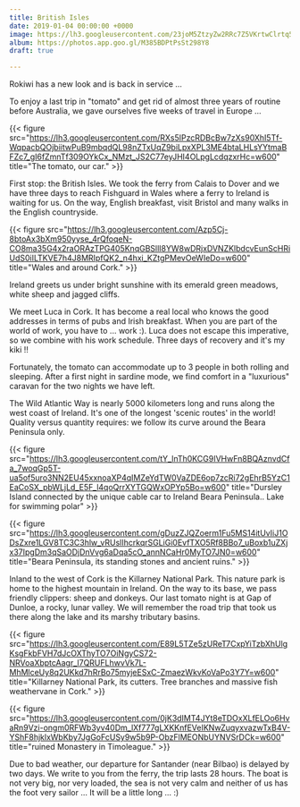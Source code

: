 ```yaml
---
title: British Isles
date: 2019-01-04 00:00:00 +0000
image: https://lh3.googleusercontent.com/23joM5ZtzyZw2RRc7Z5VKrtwClrtq5_MgrbXRx_Dd5v5HafTJ4eaZV0Rq8l5q2w9XV3mHurhbKglHfwlbLrMM3E_g7eYgrdF7P-CtJKjbIruTuuTRHqJ9IWgT-TM8-3-Hn3PdvgXQHI=w600
album: https://photos.app.goo.gl/M385BDPtPsSt298Y8
draft: true

---
```

Rokiwi has a new look and is back in service ...

To enjoy a last trip in "tomato" and get rid of almost three years of routine before Australia, we gave ourselves five weeks of travel in Europe ...

{{< figure src="https://lh3.googleusercontent.com/RXs5IPzcRDBcBw7zXs90XhI5Tf-WqpacbQOjbiitwPuB9mbqdQL98nZTxUqZ9biLpxXPL3ME4btaLHLsYYtmaBFZc7_gI6fZmnTf309OYkCx_NMzt_JS2C77eyJHI4OLpgLcdqzxrHc=w600" title="The tomato, our car." >}}

First stop: the British Isles. We took the ferry from Calais to Dover and we have three days to reach Fishguard in Wales where a ferry to Ireland is waiting for us. On the way, English breakfast, visit Bristol and many walks in the English countryside.

{{< figure src="https://lh3.googleusercontent.com/Azp5Cj-8btoAx3bXm950yyse_4rQfoqeN-CO8ma35G4x2raORAzTPG405KnqGBSllI8YW8wDRjxDVNZKlbdcvEunScHRiUdS0iILTKVE7h4J8MRIpfQK2_n4hxi_KZtgPMevOeWIeDo=w600" title="Wales and around Cork." >}}

Ireland greets us under bright sunshine with its emerald green meadows, white sheep and jagged cliffs.

We meet Luca in Cork. It has become a real local who knows the good addresses in terms of pubs and Irish breakfast. When you are part of the world of work, you have to ... work :). Luca does not escape this imperative, so we combine with his work schedule. Three days of recovery and it's my kiki !!

Fortunately, the tomato can accommodate up to 3 people in both rolling and sleeping. After a first night in sardine mode, we find comfort in a "luxurious" caravan for the two nights we have left.

The Wild Atlantic Way is nearly 5000 kilometers long and runs along the west coast of Ireland. It's one of the longest 'scenic routes' in the world! Quality versus quantity requires: we follow its curve around the Beara Peninsula only.

{{< figure src="https://lh3.googleusercontent.com/tY_lnTh0KCG9IVHwFn8BQAznvdCfa_7woqGp5T-ua5of5uro3NN2EU45xxnoaXP4qIMZeYdTW0VaZDE6op7zcRi72gEhrB5YzC1EaCoSX_pbWLjLd_E5F_l4qoQrrXYTGQWxOPYp5Bo=w600" title="Dursley Island connected by the unique cable car to Ireland Beara Peninsula.. Lake for swimming polar" >}}

{{< figure src="https://lh3.googleusercontent.com/gDuzZJQZoerm1Fu5MS14itUvIiJ1ODsZxre1LGV8TC3C3hlw_vRUslIhcrkqrSGLiGi0EvfTXO5Rf8BBo7_uBoxb1uZXjx37IpgDm3qSaODjDnVvg6aDqa5cO_annNCaHr0MyTO7JN0=w600" title="Beara Peninsula, its standing stones and ancient ruins." >}}

Inland to the west of Cork is the Killarney National Park. This nature park is home to the highest mountain in Ireland. On the way to its base, we pass friendly clippers: sheep and donkeys. Our last tomato night is at Gap of Dunloe, a rocky, lunar valley. We will remember the road trip that took us there along the lake and its marshy tributary basins.

{{< figure src="https://lh3.googleusercontent.com/E89L5TZe5zUReT7CxpYiTzbXhUlgKsgFkbFVH7dJcOXThyTO7OiNgyCS72-NRVoaXbptcAagr_l7QRUFLhwvVk7L-MhMlceUy8q2UKkd7hRrBo75myjeESxC-ZmaezWkvKoVaPo3Y7Y=w600" title="Killarney National Park, its cutters. Tree branches and massive fish weathervane in Cork." >}}

{{< figure src="https://lh3.googleusercontent.com/0jK3dIMT4JYt8eTDOxXLfELOo6HvaRn9Vzi-ongm0RFWb3yv40Dm_lXf777gLXKKnfEVeIKNwZuqyxvazwTxB4V-YShF8hjklxWbKby7JgGoFcUSy9w5b9P-ObzFlMEONbUYNVSrDCk=w600" title="ruined Monastery in Timoleague." >}}

Due to bad weather, our departure for Santander (near Bilbao) is delayed by two days. We write to you from the ferry, the trip lasts 28 hours. The boat is not very big, nor very loaded, the sea is not very calm and neither of us has the foot very sailor ... It will be a little long ... :)